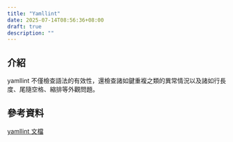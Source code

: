 ```yaml
---
title: "Yamllint"
date: 2025-07-14T08:56:36+08:00
draft: true
description: ""
---
```

## 介紹

yamllint 不僅檢查語法的有效性，還檢查諸如鍵重複之類的異常情況以及諸如行長度、尾隨空格、縮排等外觀問題。

## 參考資料

[yamllint 文檔](https://yamllint.readthedocs.io/en/stable/#module-yamllint)
